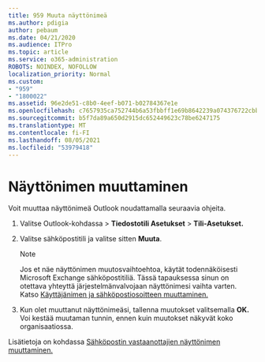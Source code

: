 ```yaml
---
title: 959 Muuta näyttönimeä
ms.author: pdigia
author: pebaum
ms.date: 04/21/2020
ms.audience: ITPro
ms.topic: article
ms.service: o365-administration
ROBOTS: NOINDEX, NOFOLLOW
localization_priority: Normal
ms.custom:
- "959"
- "1800022"
ms.assetid: 96e2de51-c8b0-4eef-b071-b02784367e1e
ms.openlocfilehash: c7657935ca752744b6a53fbbff1e69b8642239a074376722cbb0b1fa4036650c
ms.sourcegitcommit: b5f7da89a650d2915dc652449623c78be6247175
ms.translationtype: MT
ms.contentlocale: fi-FI
ms.lasthandoff: 08/05/2021
ms.locfileid: "53979418"
---
```

# <a name="change-your-display-name"></a>Näyttönimen muuttaminen
  
Voit muuttaa näyttönimeä Outlook noudattamalla seuraavia ohjeita.
  
1. Valitse Outlook-kohdassa  \> **Tiedostotili Asetukset** \> **Tili-Asetukset.**

2. Valitse sähköpostitili ja valitse sitten **Muuta**.

    > [!NOTE]
    > Jos et näe näyttönimen muutosvaihtoehtoa, käytät todennäköisesti Microsoft Exchange sähköpostitiliä. Tässä tapauksessa sinun on otettava yhteyttä järjestelmänvalvojaan näyttönimesi vaihta varten. Katso [Käyttäjänimen ja sähköpostiosoitteen muuttaminen.](https://docs.microsoft.com/microsoft-365/admin/add-users/change-a-user-name-and-email-address)
  
3. Kun olet muuttanut näyttönimeäsi, tallenna muutokset valitsemalla **OK.** Voi kestää muutaman tunnin, ennen kuin muutokset näkyvät koko organisaatiossa.

Lisätietoja on kohdassa [Sähköpostin vastaanottajien näyttönimen muuttaminen.](https://support.office.com/article/2b53331a-ba2a-4803-88dc-ac9fe376c8a9.aspx)
  